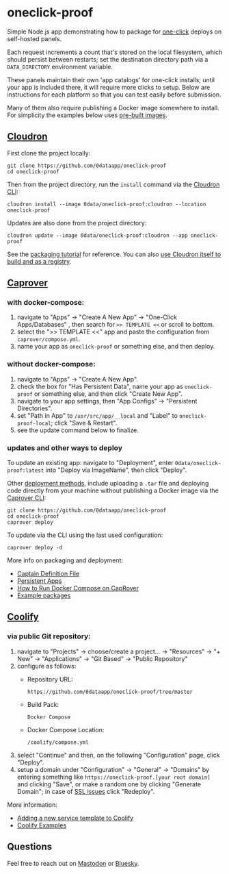 # oneclick-proof

Simple Node.js app demonstrating how to package for [one-click](https://easyindie.app) deploys on self-hosted panels.

Each request increments a count that's stored on the local filesystem, which should persist between restarts; set the destination directory path via a `DATA_DIRECTORY` environment variable.

These panels maintain their own 'app catalogs' for one-click installs; until your app is included there, it will require more clicks to setup. Below are instructions for each platform so that you can test easily before submission.

Many of them also require publishing a Docker image somewhere to install. For simplicity the examples below uses [pre-built images](https://hub.docker.com/repository/docker/0data/oneclick-proof).

## [Cloudron](https://cloudron.io)

First clone the project locally:

```
git clone https://github.com/0dataapp/oneclick-proof
cd oneclick-proof
```

Then from the project directory, run the `install` command via the [Cloudron CLI](https://docs.cloudron.io/packaging/cli/):

```
cloudron install --image 0data/oneclick-proof:cloudron --location oneclick-proof
```

Updates are also done from the project directory:

```
cloudron update --image 0data/oneclick-proof:cloudron --app oneclick-proof
```

See the [packaging tutorial](https://docs.cloudron.io/packaging/tutorial/) for reference. You can also [use Cloudron itself to build and as a registry](https://rosano.ca/log/01hs9tx1ytkp3kb0v03pdpm08a).

## [Caprover](https://caprover.com)

### with docker-compose:

1. navigate to "Apps" → "Create A New App" → "One-Click Apps/Databases"
, then search for `>> TEMPLATE <<` or scroll to bottom.
2. select the ">> TEMPLATE <<" app and paste the configuration from `caprover/compose.yml`.
3. name your app as `oneclick-proof` or something else, and then deploy.

### without docker-compose:

1. navigate to "Apps" → "Create A New App".
2. check the box for "Has Persistent Data", name your app as `oneclick-proof` or something else, and then click "Create New App".
3. navigate to your app settings, then "App Configs" → "Persistent Directories".
4. set "Path in App" to `/usr/src/app/__local` and "Label" to `oneclick-proof-local`; click "Save & Restart".
5. see the update command below to finalize.

### updates and other ways to deploy

To update an existing app: navigate to "Deployment", enter `0data/oneclick-proof:latest` into "Deploy via ImageName", then click "Deploy".

Other [deployment methods](https://caprover.com/docs/deployment-methods.html), include uploading a `.tar` file and deploying code directly from your machine without publishing a Docker image via the [Caprover CLI](https://caprover.com/docs/cli-commands.html):

```
git clone https://github.com/0dataapp/oneclick-proof
cd oneclick-proof
caprover deploy
```

To update via the CLI using the last used configuration:

```
caprover deploy -d
```

More info on packaging and deployment:
- [Captain Definition File](https://caprover.com/docs/captain-definition-file.html)
- [Persistent Apps](https://caprover.com/docs/persistent-apps.html)
- [How to Run Docker Compose on CapRover](https://caprover.com/docs/docker-compose.html#how-to-run-docker-compose-on-caprover)
- [Example packages](https://github.com/caprover/one-click-apps/tree/master/public/v4/apps)

## [Coolify](https://coolify.io)

### via public Git repository:

1. navigate to "Projects" → choose/create a project… → "Resources" → "+ New" → "Applications" → "Git Based" → "Public Repository"
2. configure as follows:
	- Repository URL:
		
		```
		https://github.com/0dataapp/oneclick-proof/tree/master
		```
	
	- Build Pack:
		
		```
		Docker Compose
		```
	
	- Docker Compose Location:
		
		```
		/coolify/compose.yml
		```
3. select "Continue" and then, on the following "Configuration" page, click "Deploy".
4. setup a domain under "Configuration" → "General" → "Domains" by entering something like `https://oneclick-proof.[your root domain]` and clicking "Save", or make a random one by clicking "Generate Domain"; in case of [SSL issues](https://coolify.io/docs/troubleshoot/dns-and-domains/lets-encrypt-not-working) click "Redeploy".

More information:
- [Adding a new service template to Coolify](https://coolify.io/docs/get-started/contribute/service)
- [Coolify Examples](https://github.com/coollabsio/coolify-examples/)

## Questions

Feel free to reach out on [Mastodon](https://rosano.ca/mastodon) or [Bluesky](https://rosano.ca/bluesky).
